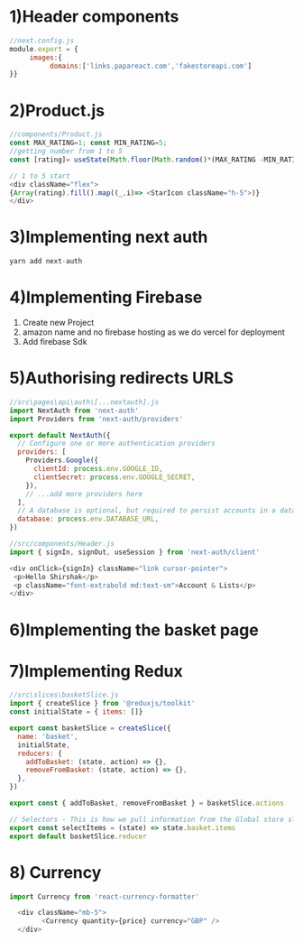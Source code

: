 # 1)Header components
```js
//next.config.js
module.export = {
     images:{
          domains:['links.papareact.com','fakestoreapi.com']
}}
```

# 2)Product.js
```js
//components/Product.js
const MAX_RATING=1; const MIN_RATING=5;
//getting number from 1 to 5 
const [rating]= useState(Math.floor(Math.random()*(MAX_RATING -MIN_RATING +1)) +MIN_RATING)

// 1 to 5 start
<div className="flex">
{Array(rating).fill().map((_,i)=> <StarIcon className="h-5">)}
</div>
```

# 3)Implementing next auth
```js
yarn add next-auth

```

# 4)Implementing Firebase
 1. Create new Project
 2. amazon name  and no firebase hosting as we do vercel for deployment
 3. Add firebase Sdk

# 5)Authorising redirects URLS
```js
//src\pages\api\auth\[...nextauth].js
import NextAuth from 'next-auth'
import Providers from 'next-auth/providers'

export default NextAuth({
  // Configure one or more authentication providers
  providers: [
    Providers.Google({
      clientId: process.env.GOOGLE_ID,
      clientSecret: process.env.GOOGLE_SECRET,
    }),
    // ...add more providers here
  ],
  // A database is optional, but required to persist accounts in a database
  database: process.env.DATABASE_URL,
})

//src/components/Header.js
import { signIn, signOut, useSession } from 'next-auth/client'

<div onClick={signIn} className="link cursor-pointer">
 <p>Hello Shirshak</p>
 <p className="font-extrabold md:text-sm">Account & Lists</p>
</div>

```

# 6)Implementing the basket page 
# 7)Implementing Redux 
```js
//src\slices\basketSlice.js
import { createSlice } from '@reduxjs/toolkit'
const initialState = { items: []}

export const basketSlice = createSlice({
  name: 'basket',
  initialState,
  reducers: {
    addToBasket: (state, action) => {},
    removeFromBasket: (state, action) => {},
  },
})

export const { addToBasket, removeFromBasket } = basketSlice.actions

// Selectors - This is how we pull information from the Global store slice
export const selectItems = (state) => state.basket.items
export default basketSlice.reducer
```
# 8) Currency 
```js
import Currency from 'react-currency-formatter'

  <div className="mb-5">
        <Currency quantity={price} currency="GBP" />
  </div>

```


 